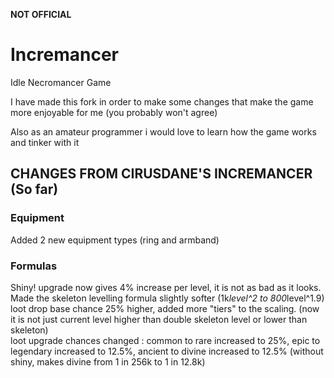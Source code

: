 **NOT OFFICIAL**

# Incremancer
Idle Necromancer Game

I have made this fork in order to make some changes that make the game more enjoyable for me (you probably won't agree)

Also as an amateur programmer i would love to learn how the game works and tinker with it

## CHANGES FROM CIRUSDANE'S INCREMANCER (So far)

### Equipment 
Added 2 new equipment types (ring and armband)
### Formulas
Shiny! upgrade now gives 4% increase per level, it is not as bad as it looks.\
Made the skeleton levelling formula slightly softer (1k*level^2 to 800*level^1.9)\
loot drop base chance 25% higher, added more "tiers" to the scaling. (now it is not just current level higher than double skeleton level or lower than skeleton)\
loot upgrade chances changed : common to rare increased to 25%, epic to legendary increased to 12.5%, ancient to divine increased to 12.5%  (without shiny, makes divine from 1 in 256k to 1 in 12.8k)



